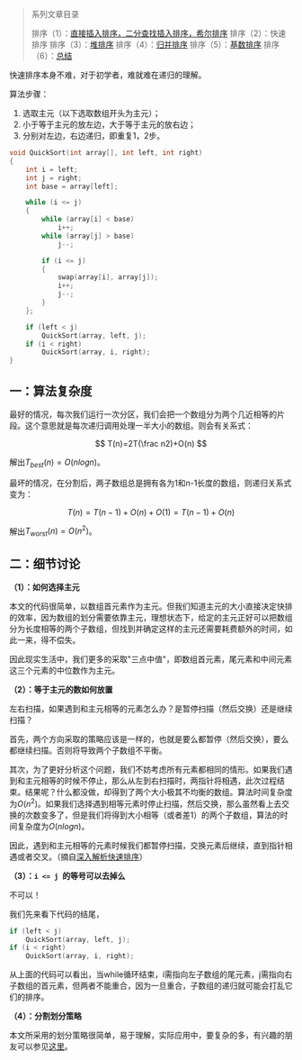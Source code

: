 > 系列文章目录
>
> 排序（1）：[直接插入排序，二分查找插入排序，希尔排序](https://subetter.com/articles/2018/05/insert_sort.html/)
> 排序（2）：快速排序
> 排序（3）：[堆排序](/)
> 排序（4）：[归并排序](/)
> 排序（5）：[基数排序](/)
> 排序（6）：[总结](/)


快速排序本身不难，对于初学者，难就难在递归的理解。

算法步骤：

1. 选取主元（以下选取数组开头为主元）；
2. 小于等于主元的放左边，大于等于主元的放右边；
3. 分别对左边，右边递归，即重复1，2步。

```c++
void QuickSort(int array[], int left, int right)
{
    int i = left;
    int j = right;
    int base = array[left];

    while (i <= j)
    {
        while (array[i] < base)
            i++;
        while (array[j] > base)
            j--;

        if (i <= j)
        {
            swap(array[i], array[j]);
            i++;
            j--;
        }
    };

    if (left < j)
        QuickSort(array, left, j);
    if (i < right)
        QuickSort(array, i, right);
}
```
## 一：算法复杂度

最好的情况，每次我们运行一次分区，我们会把一个数组分为两个几近相等的片段。这个意思就是每次递归调用处理一半大小的数组。则会有关系式：


$$
T(n)=2T(\frac n2)+O(n)
$$

解出$T_{best}(n)=O(nlogn)$。

最坏的情况，在分割后，两子数组总是拥有各为1和n-1长度的数组，则递归关系式变为：

$$
T(n)=T(n-1)+O(n)+O(1)=T(n-1)+O(n)
$$

解出$T_{worst}(n)=O(n^2)$。

## 二：细节讨论

**（1）：如何选择主元**

本文的代码很简单，以数组首元素作为主元。但我们知道主元的大小直接决定快排的效率，因为数组的划分需要依靠主元，理想状态下，给定的主元正好可以把数组分为长度相等的两个子数组，但找到并确定这样的主元还需要耗费额外的时间，如此一来，得不偿失。

因此现实生活中，我们更多的采取"三点中值"，即数组首元素，尾元素和中间元素这三个元素的中位数作为主元。

**（2）：等于主元的数如何放置**

左右扫描，如果遇到和主元相等的元素怎么办？是暂停扫描（然后交换）还是继续扫描？

首先，两个方向采取的策略应该是一样的，也就是要么都暂停（然后交换），要么都继续扫描。否则将导致两个子数组不平衡。

其次，为了更好分析这个问题，我们不妨考虑所有元素都相同的情形。如果我们遇到和主元相等的时候不停止，那么从左到右扫描时，两指针将相遇，此次过程结束。结果呢？什么都没做，却得到了两个大小极其不均衡的数组。算法时间复杂度为$O(n^2)$。如果我们选择遇到相等元素时停止扫描，然后交换，那么虽然看上去交换的次数变多了，但是我们将得到大小相等（或者差1）的两个子数组，算法的时间复杂度为$O(nlogn)$。

因此，遇到和主元相等的元素时候我们都暂停扫描，交换元素后继续，直到指针相遇或者交叉。（摘自[深入解析快速排序](http://www.yebangyu.org/blog/2016/03/09/quicksort/)）

**（3）：`i <= j `的等号可以去掉么**

不可以！

我们先来看下代码的结尾，

```c++
if (left < j)
    QuickSort(array, left, j);
if (i < right)
    QuickSort(array, i, right);
```

从上面的代码可以看出，当while循环结束，i需指向左子数组的尾元素，j需指向右子数组的首元素，但两者不能重合，因为一旦重合，子数组的递归就可能会打乱它们的排序。

**（4）：分割划分策略**

本文所采用的划分策略很简单，易于理解，实际应用中，要复杂的多，有兴趣的朋友可以参见[这里](https://algs4.cs.princeton.edu/lectures/23DemoPartitioning.pdf)。